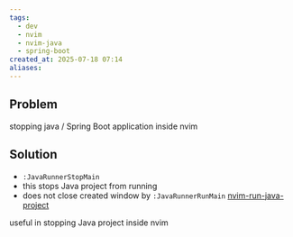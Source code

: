 ```yaml
---
tags:
  - dev
  - nvim
  - nvim-java
  - spring-boot
created_at: 2025-07-18 07:14
aliases:
---
```

## Problem
stopping java / Spring Boot application inside nvim

## Solution
- `:JavaRunnerStopMain`
- this stops Java project from running
- does not close created window by `:JavaRunnerRunMain` [nvim-run-java-project](nvim-run-java-project.md)

useful in stopping Java project inside nvim